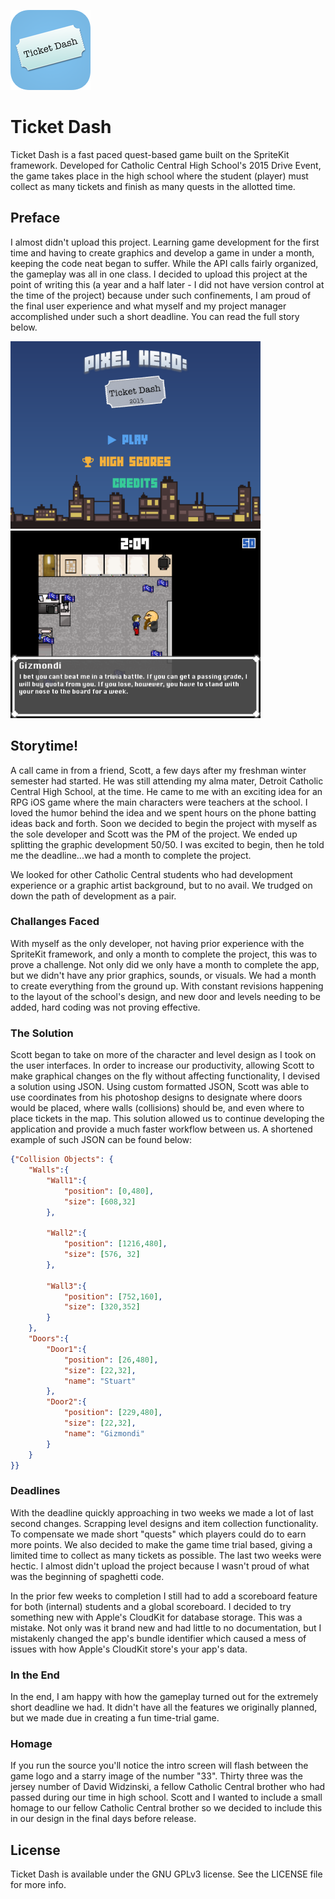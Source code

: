 ![Ticket Dash Logo](/Screenshots/AppIcon-sm.png?raw=true)

# Ticket Dash
Ticket Dash is a fast paced quest-based game built on the SpriteKit framework. Developed for Catholic Central High School's 2015 Drive Event, the game takes place in the high school where the student (player) must collect as many tickets and finish as many quests in the allotted time.

## Preface
I almost didn't upload this project. Learning game development for the first time and having to create graphics and develop a game in under a month, keeping the code neat began to suffer. While the API calls fairly organized, the gameplay was all in one class. I decided to upload this project at the point of writing this (a year and a half later - I did not have version control at the time of the project) because under such confinements, I am proud of the final user experience and what myself and my project manager accomplished under such a short deadline. You can read the full story below.

<img src="/Screenshots/Main_Menu.png?raw=true" width="400"/> <img src="/Screenshots/Game_Play_Chat.png?raw=true" width="400"/>

## Storytime!
A call came in from a friend, Scott, a few days after my freshman winter semester had started. He was still attending my alma mater, Detroit Catholic Central High School, at the time. He came to me with an exciting idea for an RPG iOS game where the main characters were teachers at the school. I loved the humor behind the idea and we spent hours on the phone batting ideas back and forth. Soon we decided to begin the project with myself as the sole developer and Scott was the PM of the project. We ended up splitting the graphic development 50/50. I was excited to begin, then he told me the deadline...we had a month to complete the project.

We looked for other Catholic Central students who had development experience or a graphic artist background, but to no avail. We trudged on down the path of development as a pair.

### Challanges Faced
With myself as the only developer, not having prior experience with the SpriteKit framework, and only a month to complete the project, this was to prove a challenge. Not only did we only have a month to complete the app, but we didn't have any prior graphics, sounds, or visuals. We had a month to create everything from the ground up. With constant revisions happening to the layout of the school's design, and new door and levels needing to be added, hard coding was not proving effective.

### The Solution
Scott began to take on more of the character and level design as I took on the user interfaces. In order to increase our productivity, allowing Scott to make graphical changes on the fly without affecting functionality, I devised a solution using JSON. Using custom formatted JSON, Scott was able to use coordinates from his photoshop designs to designate where doors would be placed, where walls (collisions) should be, and even where to place tickets in the map. This solution allowed us to continue developing the application and provide a much faster workflow between us. A shortened example of such JSON can be found below:
```JSON
{"Collision Objects": {
    "Walls":{
        "Wall1":{
            "position": [0,480],
            "size": [608,32]
        },
        
        "Wall2":{
            "position": [1216,480],
            "size": [576, 32]
        },
        
        "Wall3":{
            "position": [752,160],
            "size": [320,352]
        }
    },
    "Doors":{
        "Door1":{
            "position": [26,480],
            "size": [22,32],
            "name": "Stuart"
        },
		"Door2":{
            "position": [229,480],
            "size": [22,32],
            "name": "Gizmondi"
        }
    }
}}
```

### Deadlines
With the deadline quickly approaching in two weeks we made a lot of last second changes. Scrapping level designs and item collection functionality. To compensate we made short "quests" which players could do to earn more points. We also decided to make the game time trial based, giving a limited time to collect as many tickets as possible. The last two weeks were hectic. I almost didn't upload the project because I wasn't proud of what was the beginning of spaghetti code.

In the prior few weeks to completion I still had to add a scoreboard feature for both (internal) students and a global scoreboard. I decided to try something new with Apple's CloudKit for database storage. This was a mistake. Not only was it brand new and had little to no documentation, but I mistakenly changed the app's bundle identifier which caused a mess of issues with how Apple's CloudKit store's your app's data.

### In the End
In the end, I am happy with how the gameplay turned out for the extremely short deadline we had. It didn't have all the features we originally planned, but we made due in creating a fun time-trial game.

### Homage
If you run the source you'll notice the intro screen will flash between the game logo and a starry image of the number "33". Thirty three was the jersey number of David Widzinski, a fellow Catholic Central brother who had passed during our time in high school. Scott and I wanted to include a small homage to our fellow Catholic Central brother so we decided to include this in our design in the final days before release.


## License
Ticket Dash is available under the GNU GPLv3 license. See the LICENSE file for more info.
